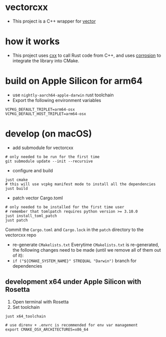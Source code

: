 # vectorcxx
* This project is a C++ wrapper for [vector](https://vector.dev)

# how it works
* This project uses [cxx](https://cxx.rs) to call Rust code from C++, and uses [corrosion](https://github.com/corrosion-rs/corrosion) to integrate the library into CMake.

# build on Apple Silicon for arm64
* use `nightly-aarch64-apple-darwin` rust toolchain
* Export the following environment variables
```
VCPKG_DEFAULT_TRIPLET=arm64-osx
VCPKG_DEFAULT_HOST_TRIPLET=arm64-osx
```

# develop (on macOS)
* add submodule for vectorcxx
```
# only needed to be run for the first time
git submodule update --init --recursive
```
* configure and build
```
just cmake
# this will use vcpkg manifest mode to install all the dependencies
just build
```
* patch vector Cargo.toml
```
# only needed to be installed for the first time user
# remember that tomlpatch requires python version >= 3.10.0
just install_toml_patch
just patch
```
Commit the `Cargo.toml` and `Cargo.lock` in the `patch` directory to the vectorcxx repo

* re-generate `CMakelists.txt`
Everytime `CMakelists.txt` is re-generated, the following changes need to be made (until we remove all of them out of it):
* `if ("${CMAKE_SYSTEM_NAME}" STREQUAL "Darwin")` branch for dependencies

## development x64 under Apple Silicon with Rosetta
1. Open terminal with Rosetta
2. Set toolchain
```
just x64_toolchain

# use direnv + .envrc is recommended for env var management
export CMAKE_OSX_ARCHITECTURES=x86_64
```
